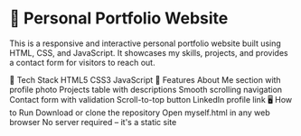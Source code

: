# 💼 Personal Portfolio Website
This is a responsive and interactive personal portfolio website built using HTML, CSS, and JavaScript. It showcases my skills, projects, and provides a contact form for visitors to reach out.

🔧 Tech Stack
HTML5
CSS3
JavaScript
📂 Features
About Me section with profile photo
Projects table with descriptions
Smooth scrolling navigation
Contact form with validation
Scroll-to-top button
LinkedIn profile link
🖥️ How to Run
Download or clone the repository
Open myself.html in any web browser
No server required – it's a static site
